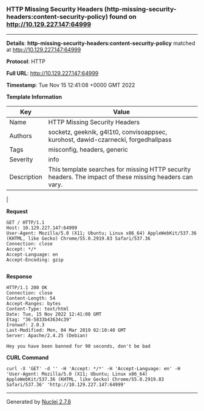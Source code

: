 ### HTTP Missing Security Headers (http-missing-security-headers:content-security-policy) found on http://10.129.227.147:64999
---
**Details**: **http-missing-security-headers:content-security-policy**  matched at http://10.129.227.147:64999

**Protocol**: HTTP

**Full URL**: http://10.129.227.147:64999

**Timestamp**: Tue Nov 15 12:41:08 +0000 GMT 2022

**Template Information**

| Key | Value |
|---|---|
| Name | HTTP Missing Security Headers |
| Authors | socketz, geeknik, g4l1t0, convisoappsec, kurohost, dawid-czarnecki, forgedhallpass |
| Tags | misconfig, headers, generic |
| Severity | info |
| Description | This template searches for missing HTTP security headers. The impact of these missing headers can vary.
 |

**Request**
```http
GET / HTTP/1.1
Host: 10.129.227.147:64999
User-Agent: Mozilla/5.0 (X11; Ubuntu; Linux x86_64) AppleWebKit/537.36 (KHTML, like Gecko) Chrome/55.0.2919.83 Safari/537.36
Connection: close
Accept: */*
Accept-Language: en
Accept-Encoding: gzip


```

**Response**
```http
HTTP/1.1 200 OK
Connection: close
Content-Length: 54
Accept-Ranges: bytes
Content-Type: text/html
Date: Tue, 15 Nov 2022 12:41:08 GMT
Etag: "36-5833b43634c39"
Ironwaf: 2.0.3
Last-Modified: Mon, 04 Mar 2019 02:10:40 GMT
Server: Apache/2.4.25 (Debian)

Hey you have been banned for 90 seconds, don't be bad

```


**CURL Command**
```
curl -X 'GET' -d '' -H 'Accept: */*' -H 'Accept-Language: en' -H 'User-Agent: Mozilla/5.0 (X11; Ubuntu; Linux x86_64) AppleWebKit/537.36 (KHTML, like Gecko) Chrome/55.0.2919.83 Safari/537.36' 'http://10.129.227.147:64999'
```
---
Generated by [Nuclei 2.7.8](https://github.com/projectdiscovery/nuclei)